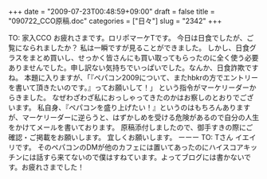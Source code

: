 +++
date = "2009-07-23T00:48:59+09:00"
draft = false
title = "090722_CCO原稿.doc"
categories = ["日々"]
slug = "2342"
+++

TO: 家入CCO
お疲れさまです。ロリポマーケTです。
今日は日食でしたが、ご覧になられましたか？
私は一瞬ですが見ることができました。
しかし、日食グラスをまとめ買いし、せっかく皆さんにも買い取ってもらったのに全く使う必要ありませんでした。申し訳ない気持ちでいっぱいでした。なんか、日食詐欺ですね。
本題に入りますが、「『ペパコン2009について、またhbkrの方でエントリーを書いて頂きたいのです。』ってお願いして！」
という指令がマーケリーダーからきました。
なぜわざわざ私におっしゃってきたのかはお察しのとおりでございます。
私自身、『ペパコンを盛り上げたい！』というのはもちろんありますが、マーケリーダーに逆らうと、はずかしめを受ける危険があるので自分の人生をかけてメールを書いております。
原稿添付しましたので、御手すきの際にご確認・ご掲載をお願いします。
宜しくお願いします。
ーーー
TO: Tさん
イエイリです。
そのペパコンのDMが他のカフェには置いてあったのにハイスコアキッチンには話すら来てないので僕はすねています。よってブログには書かないです。お疲れさまでした！
